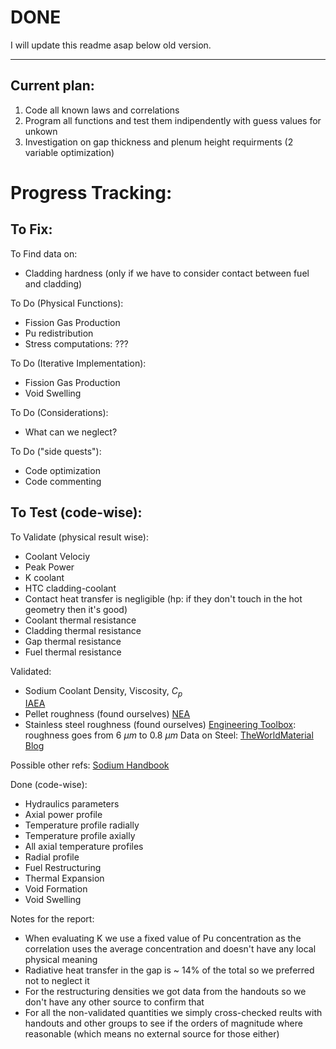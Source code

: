 # DONE
I will update this readme asap below old version.

---


## Current plan:
1) Code all known laws and correlations  
2) Program all functions and test them indipendently with guess values for unkown
3) Investigation on gap thickness and  plenum height requirments (2 variable optimization)

# Progress Tracking:
To Fix:
- 

To Find data on:
- Cladding hardness (only if we have to consider contact between fuel and cladding)
  
To Do (Physical Functions):
- Fission Gas Production
- Pu redistribution
- Stress computations: ???
  
To Do (Iterative Implementation):
- Fission Gas Production
- Void Swelling

To Do (Considerations):
- What can we neglect?

To Do ("side quests"):
- Code optimization
- Code commenting

To Test (code-wise):
- 

To Validate (physical result wise):
- Coolant Velociy
- Peak Power
- K coolant
- HTC cladding-coolant
- Contact heat transfer is negligible (hp: if they don't touch in the hot geometry then it's good)
- Coolant thermal resistance
- Cladding thermal resistance
- Gap thermal resistance
- Fuel thermal resistance

Validated:
- Sodium Coolant Density, Viscosity, $C_p$   
[IAEA](https://inis.iaea.org/collection/NCLCollectionStore/_Public/14/776/14776927.pdf)
- Pellet roughness (found ourselves) [NEA](https://www.oecd-nea.org/upload/docs/application/pdf/2019-12/6291-mox.pdf)
- Stainless steel roughness (found ourselves) [Engineering Toolbox](https://www.engineeringtoolbox.com/surface-roughness-ventilation-ducts-d_209.html): roughness goes from 6 $\mu m$ to 0.8 $\mu m$
Data on Steel:
[TheWorldMaterial Blog](https://www.theworldmaterial.com/type-304-grade-stainless-steel/)

Possible other refs:
[Sodium Handbook](https://www-pub.iaea.org/MTCD/publications/PDF/CRCP_SOD_003web.pdf)

Done (code-wise):
- Hydraulics parameters
- Axial power profile
- Temperature profile radially
- Temperature profile axially
- All axial temperature profiles
- Radial profile
- Fuel Restructuring
- Thermal Expansion
- Void Formation
- Void Swelling

Notes for the report:
- When evaluating K we use a fixed value of Pu concentration as the correlation uses the average concentration and doesn't have any local physical meaning
- Radiative heat transfer in the gap is ~ 14% of the total so we preferred not to neglect it
- For the restructuring densities we got data from the handouts so we don't have any other source to confirm that
- For all the non-validated quantities we simply cross-checked reults with handouts and other groups to see if the orders of magnitude where reasonable (which means no external source for those either)

